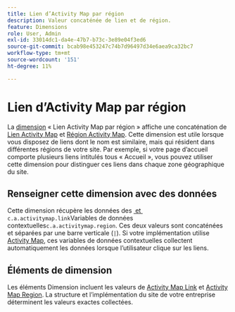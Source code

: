 ```yaml
---
title: Lien d’Activity Map par région
description: Valeur concaténée de lien et de région.
feature: Dimensions
role: User, Admin
exl-id: 33014dc1-da4e-47b7-b73c-3e89e04f3ed6
source-git-commit: bcab98e453247c74b7d96497d34e6aea9ca32bc7
workflow-type: tm+mt
source-wordcount: '151'
ht-degree: 11%

---
```


# Lien d’Activity Map par région

La [dimension](overview.md) « Lien Activity Map par région » affiche une concaténation de [Lien Activity Map](activity-map-link.md) et [Région Activity Map](activity-map-link-by-region.md). Cette dimension est utile lorsque vous disposez de liens dont le nom est similaire, mais qui résident dans différentes régions de votre site. Par exemple, si votre page d’accueil comporte plusieurs liens intitulés tous « Accueil », vous pouvez utiliser cette dimension pour distinguer ces liens dans chaque zone géographique du site.

## Renseigner cette dimension avec des données

Cette dimension récupère les données des [&#x200B; et &#x200B;](/help/implement/vars/page-vars/contextdata.md) `c.a.activitymap.link`Variables de données contextuelles`c.a.activitymap.region`. Ces deux valeurs sont concaténées et séparées par une barre verticale (`|`). Si votre implémentation utilise [Activity Map](/help/analyze/activity-map/overview.md), ces variables de données contextuelles collectent automatiquement les données lorsque l’utilisateur clique sur les liens.

## Éléments de dimension

Les éléments Dimension incluent les valeurs de [Activity Map Link](activity-map-link.md) et [Activity Map Region](activity-map-link-by-region.md). La structure et l’implémentation du site de votre entreprise déterminent les valeurs exactes collectées.
